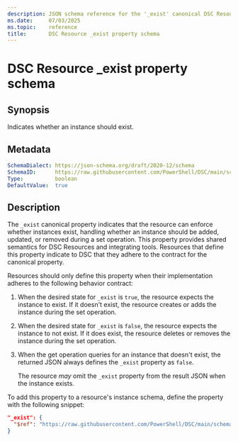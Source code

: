 ```yaml
---
description: JSON schema reference for the '_exist' canonical DSC Resource property.
ms.date:     07/03/2025
ms.topic:    reference
title:       DSC Resource _exist property schema
---
```


# DSC Resource _exist property schema

## Synopsis

Indicates whether an instance should exist.

## Metadata

```yaml
SchemaDialect: https://json-schema.org/draft/2020-12/schema
SchemaID:      https://raw.githubusercontent.com/PowerShell/DSC/main/schemas/v3.1.0/resource/properties/exist.json
Type:          boolean
DefaultValue:  true
```

## Description

The `_exist` canonical property indicates that the resource can enforce whether instances exist,
handling whether an instance should be added, updated, or removed during a set operation. This
property provides shared semantics for DSC Resources and integrating tools. Resources that define
this property indicate to DSC that they adhere to the contract for the canonical property.

Resources should only define this property when their implementation adheres to the following
behavior contract:

1. When the desired state for `_exist` is `true`, the resource expects the instance to exist. If it
   doesn't exist, the resource creates or adds the instance during the set operation.
1. When the desired state for `_exist` is `false`, the resource expects the instance to not exist.
   If it does exist, the resource deletes or removes the instance during the set operation.
1. When the get operation queries for an instance that doesn't exist, the returned JSON always
   defines the `_exist` property as `false`.

   The resource _may_ omit the `_exist` property from the result JSON when the instance exists.

To add this property to a resource's instance schema, define the property with the following
snippet:

```json
"_exist": {
  "$ref": "https://raw.githubusercontent.com/PowerShell/DSC/main/schemas/v3/resource/properties/exist.json"
}
```

<!-- TODO: Enumerate the other available URIs and describe which to select and why -->
